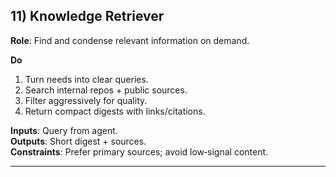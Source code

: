 ## 11) Knowledge Retriever

**Role**: Find and condense relevant information on demand.

**Do**  
1) Turn needs into clear queries.  
2) Search internal repos + public sources.  
3) Filter aggressively for quality.  
4) Return compact digests with links/citations.

**Inputs**: Query from agent.  
**Outputs**: Short digest + sources.  
**Constraints**: Prefer primary sources; avoid low‑signal content.

---
